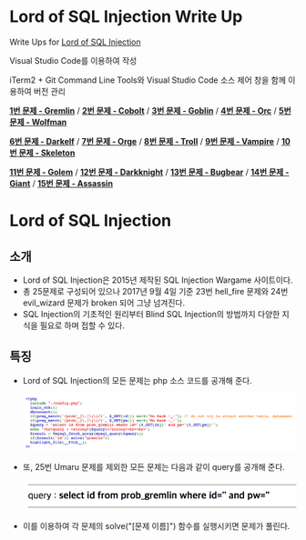 # Lord of SQL Injection Write Up

Write Ups for [Lord of SQL Injection](http://los.eagle-jump.org/)

Visual Studio Code를 이용하여 작성

iTerm2 + Git Command Line Tools와 Visual Studio Code 소스 제어 창을 함께 이용하여 버전 관리

[**1번 문제 - Gremlin**](https://gitlab.com/dsm-highschool/sql-injection-writeup/blob/master/12_%EC%9D%B4%EC%9E%AC%EC%84%9D/writeUp/los_no1_gremlin.md) / [**2번 문제 - Cobolt**](https://gitlab.com/dsm-highschool/sql-injection-writeup/blob/master/12_%EC%9D%B4%EC%9E%AC%EC%84%9D/writeUp/los_no2_cobolt.md) / [**3번 문제 - Goblin**](https://gitlab.com/dsm-highschool/sql-injection-writeup/blob/master/12_%EC%9D%B4%EC%9E%AC%EC%84%9D/writeUp/los_no3_goblin.md) / [**4번 문제 - Orc**](https://gitlab.com/dsm-highschool/sql-injection-writeup/blob/master/12_%EC%9D%B4%EC%9E%AC%EC%84%9D/writeUp/los_no4_orc.md) / [**5번 문제 - Wolfman**](https://gitlab.com/dsm-highschool/sql-injection-writeup/blob/master/12_%EC%9D%B4%EC%9E%AC%EC%84%9D/writeUp/los_no5_wolfman.md)

[**6번 문제 - Darkelf**](https://gitlab.com/dsm-highschool/sql-injection-writeup/blob/master/12_%EC%9D%B4%EC%9E%AC%EC%84%9D/writeUp/los_no6_darkelf.md) / [**7번 문제 - Orge**](https://gitlab.com/dsm-highschool/sql-injection-writeup/blob/master/12_%EC%9D%B4%EC%9E%AC%EC%84%9D/writeUp/los_no7_orge.md) / [**8번 문제 - Troll**](https://gitlab.com/dsm-highschool/sql-injection-writeup/blob/master/12_%EC%9D%B4%EC%9E%AC%EC%84%9D/writeUp/los_no8_troll.md) / [**9번 문제 - Vampire**](https://gitlab.com/dsm-highschool/sql-injection-writeup/blob/master/12_%EC%9D%B4%EC%9E%AC%EC%84%9D/writeUp/los_no9_vampire.md) / [**10번 문제 - Skeleton**](https://gitlab.com/dsm-highschool/sql-injection-writeup/blob/master/12_%EC%9D%B4%EC%9E%AC%EC%84%9D/writeUp/los_no10_skeleton.md)

[**11번 문제 - Golem**](https://gitlab.com/dsm-highschool/sql-injection-writeup/blob/master/12_%EC%9D%B4%EC%9E%AC%EC%84%9D/writeUp/los_no11_golem.md) / [**12번 문제 - Darkknight**](https://gitlab.com/dsm-highschool/sql-injection-writeup/blob/master/12_%EC%9D%B4%EC%9E%AC%EC%84%9D/writeUp/los_no12_darkknight.md) / [**13번 문제 - Bugbear**](https://gitlab.com/dsm-highschool/sql-injection-writeup/blob/master/12_%EC%9D%B4%EC%9E%AC%EC%84%9D/writeUp/los_no13_bugbear.md) / [**14번 문제 - Giant**](https://gitlab.com/dsm-highschool/sql-injection-writeup/blob/master/12_%EC%9D%B4%EC%9E%AC%EC%84%9D/writeUp/los_no14_giant.md) / [**15번 문제 - Assassin**](https://gitlab.com/dsm-highschool/sql-injection-writeup/blob/master/12_%EC%9D%B4%EC%9E%AC%EC%84%9D/writeUp/los_no15_assassin.md)

# Lord of SQL Injection

## 소개

* Lord of SQL Injection은 2015년 제작된 SQL Injection Wargame 사이트이다.
* 총 25문제로 구성되어 있으나 2017년 9월 4일 기준 23번 hell_fire 문제와 24번 evil_wizard 문제가 broken 되어 그냥 넘겨진다.
* SQL Injection의 기초적인 원리부터 Blind SQL Injection의 방법까지 다양한 지식을 필요로 하며 접할 수 있다.

## 특징

* Lord of SQL Injection의 모든 문제는 php 소스 코드를 공개해 준다.

    ![code](images/code.png)

* 또, 25번 Umaru 문제를 제외한 모든 문제는 다음과 같이 query를 공개해 준다.

    ![query](images/query.png)

* 이를 이용하여 각 문제의 solve("[문제 이름]") 함수를 실행시키면 문제가 풀린다.